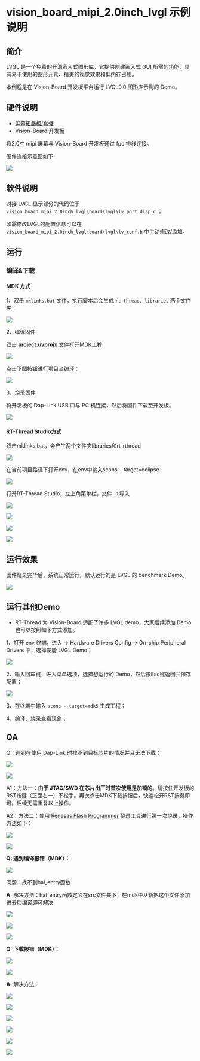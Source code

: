 # vision_board_mipi_2.0inch_lvgl 示例说明

## 简介

LVGL 是一个免费的开源嵌入式图形库，它提供创建嵌入式 GUI 所需的功能，具有易于使用的图形元素、精美的视觉效果和低内存占用。

本例程是在 Vision-Board 开发板平台运行 LVGL9.0 图形库示例的 Demo。

## 硬件说明

* [屏幕拓展板/套餐](https://item.taobao.com/item.htm?_u=t2dmg8j26111&id=765743204571)
* Vision-Board 开发板

将2.0寸 mipi 屏幕与 Vision-Board 开发板通过 fpc 排线连接。

硬件连接示意图如下：

![](docs/picture/lcd.png)

## 软件说明

对接 LVGL 显示部分的代码位于 `vision_board_mipi_2.0inch_lvgl\board\lvgl\lv_port_disp.c` ；

如需修改LVGL的配置信息可以在 `vision_board_mipi_2.0inch_lvgl\board\lvgl\lv_conf.h` 中手动修改/添加。

## 运行

### 编译&下载

#### MDK 方式

1、双击 `mklinks.bat` 文件，执行脚本后会生成 `rt-thread`、`libraries` 两个文件夹：

![](docs/picture/mklinks.png)

2、编译固件

双击 **project.uvprojx** 文件打开MDK工程

![](docs/picture/uvprojx.png)

点击下图按钮进行项目全编译：

![](docs/picture/build.png)

3、烧录固件

将开发板的 Dap-Link USB 口与 PC 机连接，然后将固件下载至开发板。

![](docs/picture/download.png)





#### RT-Thread Studio方式

双击mklinks.bat，会产生两个文件夹libraries和rt-rthread

![](docs/picture/rt-thread_studio1.png)



在当前项目路径下打开env，在env中输入scons --target=eclipse

![](docs/picture/rt-thread_studio2.png)



打开RT-Thread Studio，左上角菜单栏，文件-->导入

![](docs/picture/rt-thread_studio3.png)

![](docs/picture/rt-thread_studio4.png)



![](docs/picture/rt-thread_studio5.png)



![](docs/picture/rt-thread_studio6.png)









## 运行效果

固件烧录完毕后，系统正常运行，默认运行的是 LVGL 的 benchmark Demo。

![](docs/picture/1.png)

## 运行其他Demo

* RT-Thread 为 Vision-Board 适配了许多 LVGL demo，大家后续添加 Demo 也可以按照如下方式添加。

1、打开 env 终端，进入 → Hardware Drivers Config → On-chip Peripheral Drivers 中，选择使能 LVGL Demo；

![](docs/picture/lvgl2.png)

2、输入回车键，进入菜单选项，选择想运行的 Demo，然后按Esc键返回并保存配置；

![](docs/picture/lvgl3.png)

3、在终端中输入 `scons --target=mdk5` 生成工程；

4、编译、烧录查看现象；

## QA

Q：遇到在使用 Dap-Link 时找不到目标芯片的情况并且无法下载：

![](docs/picture/download1.png)

![](docs/picture/download2.png)

A1：方法一：**由于 JTAG/SWD 在芯片出厂时首次使用是加锁的**。请按住开发板的RST按键（正面右一）不松手。再次点击MDK下载按钮后，快速松开RST按键即可。后续无需重复以上操作。

A2：方法二：使用  [Renesas Flash Programmer](https://www.renesas.com/us/en/software-tool/renesas-flash-programmer-programming-gui#documents) 烧录工具进行第一次烧录，操作方法如下：

![](docs/picture/boot1.png)

![](docs/picture/boot2.png)







**Q:  遇到编译报错（MDK）：**

![](docs/picture/MDK1.png)

问题：找不到hal_entry函数

**A:**  解决方法：hal_entry函数定义在src文件夹下，在mdk中从新把这个文件添加进去后编译即可解决

![](docs/picture/MDK2.png)

![](docs/picture/MDK3.png)

![](docs/picture/MDK4.png)



**Q:  下载报错（MDK）：**

![](docs/picture/MDK5.png)

![](docs/picture/MDK6.png)



**A:**  解决方法：

![](docs/picture/MDK7.png)

![](docs/picture/MDK8.png)

![](docs/picture/MDK9.png)

![](docs/picture/MDK10.png)

![](docs/picture/MDK11.png)

![](docs/picture/MDK12.png)



